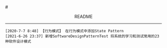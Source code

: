 #<center>README</center>

-----

`[2020-7-7 8:48] 【行为模式】 在行为模式中添加State Pattern`   
`[2021-6-26 23:37] 新增SoftwareDesignPatternTest 将系统的学习和测试常用的23种软件设计模式`   
 